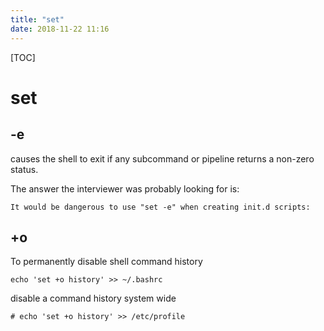 ```yaml
---
title: "set"
date: 2018-11-22 11:16
---
```



[TOC]


# set



## -e

causes the shell to exit if any subcommand or pipeline returns a non-zero status.

The answer the interviewer was probably looking for is:

```
It would be dangerous to use "set -e" when creating init.d scripts:
```



## +o 

To permanently disable shell command history

```
echo 'set +o history' >> ~/.bashrc
```



disable a command history system wide

```
# echo 'set +o history' >> /etc/profile
```

